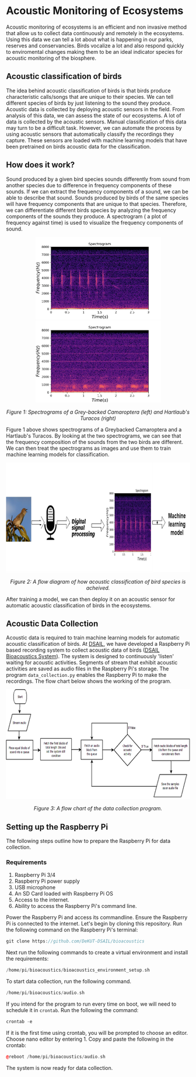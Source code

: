# Acoustic Monitoring of Ecosystems

Acoustic monitoring of ecosystems is an efficient and non invasive method that allow us to collect data continuously and remotely in the ecosystems. Using this data we can tell a lot about what is happening in our parks, reserves and conservancies. Birds vocalize a lot and also respond quickly to enviromental changes making them to be an ideal indicator species for acoustic monitoring of the biosphere.

## Acoustic classification of birds
The idea behind acoustic classification of birds is that birds produce characteristic calls/songs that are unique to their species. We can tell different species of birds by just listening to the sound they produce. Acoustic data is collected by deploying acoustic sensors in the field. From analysis of this data, we can assess the state of our ecosystems. A lot of data is collected by the acoustic sensors. Manual classification of this data may turn to be a difficult task. However, we can automate the process by using acoustic sensors that automatically classify the recordings they capture. These sensors are loaded with machine learning models that have been pretrained on birds acoustic data for the classification.

## How does it work?

Sound produced by a given bird species sounds differently from sound from another species due to difference in frequency components of these sounds. If we can extract the frequency components of a sound, we can be able to describe that sound. Sounds produced by birds of the same species will have frequency components that are unique to that species. Therefore, we can differentiate different birds species by analyzing the frequency components of the sounds they produce. A spectrogram ( a plot of frequency against time) is used to visualize the frequency components of sound.

<p align="center">
  <img width="345" height="225" src="/img/grey-backed.png">
  <img width="345" height="225" src="/img/hartlaub's-turacos-spectrogram.png">
  
</p>

<p align="center"> 
  <em>Figure 1: Spectrograms of a Grey-backed Camaroptera (left) and Hartlaub's Turacos (right)</em>
</p>

Figure 1 above shows spectrograms of a Greybacked Camaroptera and a Hartlaub's Turacos. By looking at the two spectrograms, we can see that the frequency composition of the sounds from the two birds are different. We can then treat the spectrograms as images and use them to train machine learning models for classification.

<p align="center">
  <img width="auto" height="300" src="/img/dsp-ml.png"> 
</p>

<p align="center"> 
  <em>Figure 2: A flow diagram of how acoustic classification of bird species is acheived.</em>
</p>

After training a model, we can then deploy it on an acoustic sensor for automatic acoustic classification of birds in the ecosystems.

## Acoustic Data Collection

Acoustic data is required to train machine learning models for automatic acoustic classification of birds. At [DSAIL](https://dekut-dsail.github.io/), we have developed a Raspberry Pi based recording system to collect acoustic data of birds ([DSAIL Bioacoustics System](https://kiariegabriel.github.io/dsail-bioacoustics-system.html)). The system is designed to continuously 'listen' waiting for acoustic activities. Segments of stream that exhibit acoustic activities are saved as audio files in the Raspberry Pi's storage. The program `data_collection.py` enables the Raspberry Pi to make the recordings. The flow chart below shows the working of the program.

<p align="center">
  <img width="auto" height="300" src="/img/data-collection.png"> 
</p>

<p align="center"> 
  <em>Figure 3: A flow chart of the data collection program.</em>
</p>

## Setting up the Raspberry Pi
The following steps outline how to prepare the Raspberry Pi for data collection.

### Requirements
1. Raspberry Pi 3/4
2. Raspberry Pi power supply
3. USB microphone
4. An SD Card loaded with Raspberry Pi OS
5. Access to the internet.
6. Ability to access the Raspberry Pi's command line.

Power the Raspberry Pi and access its commandline. Ensure the Raspberry Pi is connected to the internet. Let's begin by cloning this repository. Run the following command on the Raspberry Pi's terminal:

```cpp
git clone https://github.com/DeKUT-DSAIL/bioacoustics
```
Next run the following commands to create a virtual environment and install the requirements:

```cpp
/home/pi/bioacoustics/bioacoustics_environment_setup.sh
```

To start data collection, run the following command.

```cpp
/home/pi/bioacoustics/audio.sh
```

If you intend for the program to run every time on boot, we will need to schedule it in `crontab`. Run the following the command:

```cpp
crontab -e
```
If it is the first time using crontab, you will be prompted to choose an editor. Choose nano editor by entering 1. Copy and paste the following in the crontab:

```cpp
@reboot /home/pi/bioacoustics/audio.sh
```

The system is now ready for data collection.

